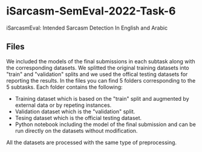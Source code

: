 # iSarcasm-SemEval-2022-Task-6
iSarcasmEval: Intended Sarcasm Detection In English and Arabic

## Files

We included the models of the final submissions in each subtask along with the corresponding datasets. We splitted the original training datasets into "train" and "validation" splits and we used the offical testing datasets for reporting the results. In the files you can find 5 folders corresponding to the 5 subtasks. Each folder contains the following:

- Training dataset which is based on the "train" split and augmented by external data or by repeting instances.
- Validation dataset which is the "validation" split.
- Tesing dataset which is the official testing dataset.
- Python notebook including the model of the final submission and can be run directly on the datasets without modification.

All the datasets are processed with the same type of preprocessing.

